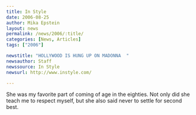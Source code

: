 ```yaml
---
title: In Style
date: 2006-08-25
author: Mika Epstein
layout: news
permalink: /news/2006/:title/
categories: [News, Articles]
tags: ["2006"]

newstitle: "HOLLYWOOD IS HUNG UP ON MADONNA  "
newsauthor: Staff  
newssource: In Style  
newsurl: http://www.instyle.com/  

---
```


She was my favorite part of coming of age in the eighties. Not only did she teach me to respect myself, but she also said never to settle for second best.


